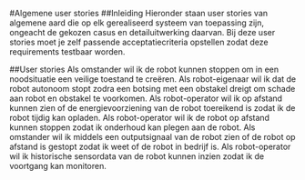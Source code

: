 #Algemene user stories
##Inleiding
Hieronder staan user stories van algemene aard die op elk gerealiseerd systeem van toepassing zijn, ongeacht de gekozen casus en detailuitwerking daarvan.
Bij deze user stories moet je zelf passende acceptatiecriteria opstellen zodat deze requirements testbaar worden.

##User stories
Als omstander wil ik de robot kunnen stoppen om in een noodsituatie een veilige toestand te creëren.
Als robot-eigenaar wil ik dat de robot autonoom stopt zodra een botsing met een obstakel dreigt om schade aan robot en obstakel te voorkomen.
Als robot-operator wil ik op afstand kunnen zien of de energievoorziening van de robot toereikend is zodat ik de robot tijdig kan opladen.
Als robot-operator wil ik de robot op afstand kunnen stoppen zodat ik onderhoud kan plegen aan de robot.
Als omstander wil ik middels een outputsignaal van de robot zien of de robot op afstand is gestopt zodat ik weet of de robot in bedrijf is.
Als robot-operator wil ik historische sensordata van de robot kunnen inzien zodat ik de voortgang kan monitoren.

